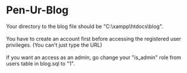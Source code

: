 # Pen-Ur-Blog

Your directory to the blog file should be "C:\xampp\htdocs\blog". <BR> <BR>
You have to create an account first before accessing the registered user privileges. (You can't just type the URL) <BR> <BR>
If you want an access as an admin, go change your "is_admin" role from users table in blog.sql to "1".

